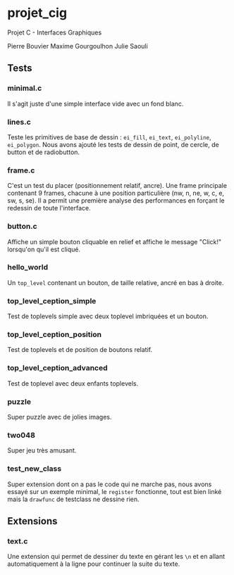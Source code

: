 # projet_cig
Projet C - Interfaces Graphiques

Pierre Bouvier
Maxime Gourgoulhon
Julie Saouli

## Tests

### minimal.c
Il s'agit juste d'une simple interface vide avec un fond blanc.

### lines.c
Teste les primitives de base de dessin : `ei_fill`, `ei_text`, `ei_polyline`, `ei_polygon`. Nous avons ajouté les tests de dessin de point, de cercle, de button et de radiobutton.

### frame.c
C'est un test du placer (positionnement relatif, ancre). Une frame principale contenant 9 frames, chacune à une position particulière (nw, n, ne, w, c, e, sw, s, se). Il a permit une première analyse des performances en forçant le redessin de toute l'interface.

### button.c
Affiche un simple bouton cliquable en relief et affiche le message "Click!" lorsqu'on qu'il est cliqué.

### hello_world
Un `top_level` contenant un bouton, de taille relative, ancré en bas à droite.

### top_level_ception_simple
Test de toplevels simple avec deux toplevel imbriquées et un bouton.

### top_level_ception_position
Test de toplevels et de position de boutons relatif.

### top_level_ception_advanced
Test de toplevel avec deux enfants toplevels.

### puzzle
Super puzzle avec de jolies images.

### two048
Super jeu très amusant.

### test_new_class
Super extension dont on a pas le code qui ne marche pas, nous avons essayé sur un exemple minimal, le `register` fonctionne, tout est bien linké mais la `drawfunc` de testclass ne dessine rien.

## Extensions

### text.c
Une extension qui permet de dessiner du texte en gérant les `\n` et en allant automatiquement à la ligne pour continuer la suite du texte.
